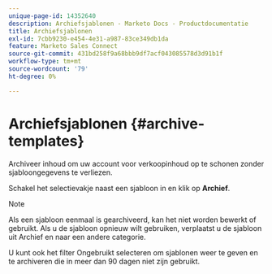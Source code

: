 ```yaml
---
unique-page-id: 14352640
description: Archiefsjablonen - Marketo Docs - Productdocumentatie
title: Archiefsjablonen
exl-id: 7cbb9230-e454-4e31-a987-83ce349db1da
feature: Marketo Sales Connect
source-git-commit: 431bd258f9a68bbb9df7acf043085578d3d91b1f
workflow-type: tm+mt
source-wordcount: '79'
ht-degree: 0%

---
```


# Archiefsjablonen {#archive-templates}

Archiveer inhoud om uw account voor verkoopinhoud op te schonen zonder sjabloongegevens te verliezen.

Schakel het selectievakje naast een sjabloon in en klik op **Archief**.

>[!NOTE]
>
>Als een sjabloon eenmaal is gearchiveerd, kan het niet worden bewerkt of gebruikt. Als u de sjabloon opnieuw wilt gebruiken, verplaatst u de sjabloon uit Archief en naar een andere categorie.

U kunt ook het filter Ongebruikt selecteren om sjablonen weer te geven en te archiveren die in meer dan 90 dagen niet zijn gebruikt.
